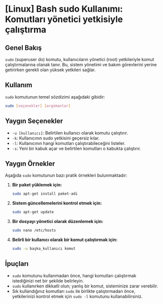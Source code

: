 # [Linux] Bash sudo Kullanımı: Komutları yönetici yetkisiyle çalıştırma

## Genel Bakış
`sudo` (superuser do) komutu, kullanıcıların yönetici (root) yetkileriyle komut çalıştırmalarına olanak tanır. Bu, sistem yönetimi ve bakım görevlerini yerine getirirken gerekli olan yüksek yetkileri sağlar.

## Kullanım
`sudo` komutunun temel sözdizimi aşağıdaki gibidir:

```bash
sudo [seçenekler] [argümanlar]
```

## Yaygın Seçenekler
- `-u [kullanıcı]`: Belirtilen kullanıcı olarak komutu çalıştırır.
- `-k`: Kullanıcının sudo yetkisini geçersiz kılar.
- `-l`: Kullanıcının hangi komutları çalıştırabileceğini listeler.
- `-s`: Yeni bir kabuk açar ve belirtilen komutları o kabukta çalıştırır.

## Yaygın Örnekler
Aşağıda `sudo` komutunun bazı pratik örnekleri bulunmaktadır:

1. **Bir paket yüklemek için:**
   ```bash
   sudo apt-get install paket-adi
   ```

2. **Sistem güncellemelerini kontrol etmek için:**
   ```bash
   sudo apt-get update
   ```

3. **Bir dosyayı yönetici olarak düzenlemek için:**
   ```bash
   sudo nano /etc/hosts
   ```

4. **Belirli bir kullanıcı olarak bir komut çalıştırmak için:**
   ```bash
   sudo -u başka_kullanıcı komut
   ```

## İpuçları
- `sudo` komutunu kullanmadan önce, hangi komutları çalıştırmak istediğinizi net bir şekilde belirleyin.
- `sudo` kullanırken dikkatli olun; yanlış bir komut, sisteminize zarar verebilir.
- Sık kullandığınız komutları `sudo` ile birlikte çalıştırmadan önce, yetkilerinizi kontrol etmek için `sudo -l` komutunu kullanabilirsiniz.